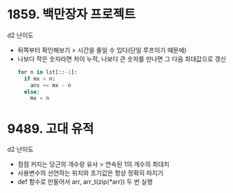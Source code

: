 # 1859. 백만장자 프로젝트
d2 난이도
- 뒤쪽부터 확인해보기 > 시간을 줄일 수 있다(단일 루프이기 때문에)
- 나보다 작은 숫자라면 차이 누적, 나보다 큰 숫자를 만나면 그 다음 최대값으로 갱신
  ```python
  for n in lst[::-1]:
    if mx > n:
      ans += mx - n
    else:
      mx = n
  ```

# 9489. 고대 유적
d2 난이도
- 점점 커지는 당근의 개수랑 유사 > 연속된 1의 개수의 최대치
- 사용변수의 선언하는 위치와 초기값은 항상 정확히 따지기
- def 함수로 만들어서 arr, arr_t(zip(*arr)) 두 번 실행
